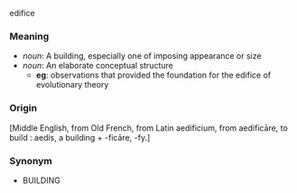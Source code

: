 edifice
### Meaning
+ _noun_: A building, especially one of imposing appearance or size
+ _noun_: An elaborate conceptual structure
	+ __eg__: observations that provided the foundation for the edifice of evolutionary theory

### Origin

[Middle English, from Old French, from Latin aedificium, from aedificāre, to build : aedis, a building + -ficāre, -fy.]

### Synonym

+ BUILDING


